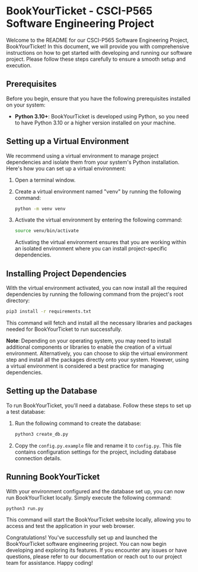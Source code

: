 # BookYourTicket - CSCI-P565 Software Engineering Project

Welcome to the README for our CSCI-P565 Software Engineering Project, BookYourTicket! In this document, we will provide you with comprehensive instructions on how to get started with developing and running our software project. Please follow these steps carefully to ensure a smooth setup and execution.

## Prerequisites

Before you begin, ensure that you have the following prerequisites installed on your system:

- **Python 3.10+**: BookYourTicket is developed using Python, so you need to have Python 3.10 or a higher version installed on your machine.

## Setting up a Virtual Environment

We recommend using a virtual environment to manage project dependencies and isolate them from your system's Python installation. Here's how you can set up a virtual environment:

1. Open a terminal window.

2. Create a virtual environment named "venv" by running the following command:
   
   ```bash
   python -m venv venv
   ```

3. Activate the virtual environment by entering the following command:

   ```bash
   source venv/bin/activate
   ```

   Activating the virtual environment ensures that you are working within an isolated environment where you can install project-specific dependencies.

## Installing Project Dependencies

With the virtual environment activated, you can now install all the required dependencies by running the following command from the project's root directory:

```bash
pip3 install -r requirements.txt
```

This command will fetch and install all the necessary libraries and packages needed for BookYourTicket to run successfully.

**Note**: Depending on your operating system, you may need to install additional components or libraries to enable the creation of a virtual environment. Alternatively, you can choose to skip the virtual environment step and install all the packages directly onto your system. However, using a virtual environment is considered a best practice for managing dependencies.

## Setting up the Database

To run BookYourTicket, you'll need a database. Follow these steps to set up a test database:

1. Run the following command to create the database:

   ```bash
   python3 create_db.py
   ```

2. Copy the `config.py.example` file and rename it to `config.py`. This file contains configuration settings for the project, including database connection details.

## Running BookYourTicket

With your environment configured and the database set up, you can now run BookYourTicket locally. Simply execute the following command:

```bash
python3 run.py
```

This command will start the BookYourTicket website locally, allowing you to access and test the application in your web browser.

Congratulations! You've successfully set up and launched the BookYourTicket software engineering project. You can now begin developing and exploring its features. If you encounter any issues or have questions, please refer to our documentation or reach out to our project team for assistance. Happy coding!